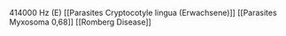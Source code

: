 414000 Hz (E)
[[Parasites Cryptocotyle lingua (Erwachsene)]]
[[Parasites Myxosoma 0,68]]
[[Romberg Disease]]
